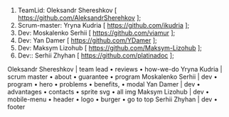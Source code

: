 
1.	TeamLid: Oleksandr Shereshkov [ https://github.com/AleksandrSherehkov ];
2.	Scrum-master: Yryna Kudria [ https://github.com/ikudria ];
3.	Dev: Moskalenko Serhii  [ https://github.com/viamur ];
4.	Dev: Yan Damer [ https://github.com/YDamer ];
5.	Dev: Maksym Lizohub  [ https://github.com/Maksym-Lizohub ];
6.	Dev::  Serhii Zhyhan [ https://github.com/platinadoc ];


Oleksandr Shereshkov | team lead
•	reviews 
•	how-we-do
Yryna Kudria | scrum master
•	about
•	guarantee
•	program
Moskalenko Serhii | dev
•	program
•	hero
•	problems
•	benefits,
•	modal
Yan Damer | dev
•	advantages
•	contacts
•	sprite svg
•	all img
Maksym Lizohub  | dev
•	mobile-menu
•	header
•	logo
•	burger
•	go to top
Serhii Zhyhan | dev
•	footer
